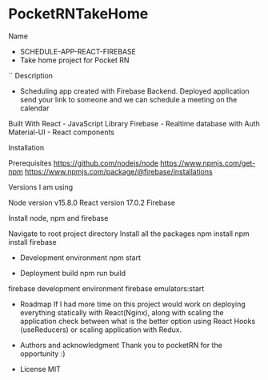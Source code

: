 # PocketRNTakeHome

Name
- SCHEDULE-APP-REACT-FIREBASE
- Take home project for Pocket RN

``
Description
- Scheduling app created with Firebase Backend. Deployed application send your link to
  someone and we can schedule a meeting on the calendar

Built With
React - JavaScript Library
Firebase - Realtime database with Auth
Material-UI - React components

Installation

Prerequisites
https://github.com/nodejs/node
https://www.npmjs.com/get-npm
https://www.npmjs.com/package/@firebase/installations

Versions I am using

Node version v15.8.0
React version 17.0.2
Firebase

Install node, npm and firebase

Navigate to root project directory
Install all the packages
npm install
npm install firebase

- Development environment
  npm start

- Deployment build
  npm run build

firebase development environment
firebase emulators:start

- Roadmap
  If I had more time on this project would work on deploying everything statically with React(Nginx),
  along with scaling the application check between what is the better option using React Hooks (useReducers)
  or scaling application with Redux.

- Authors and acknowledgment
  Thank you to pocketRN for the opportunity :)

- License
  MIT
